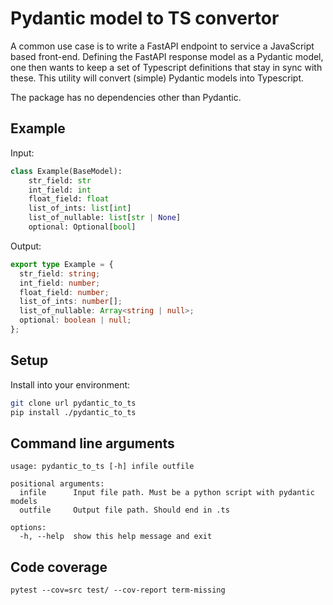 # Pydantic model to TS convertor

A common use case is to write a FastAPI endpoint to service a JavaScript based front-end. Defining the FastAPI response model as a Pydantic model, one then wants to keep a set of Typescript definitions that stay in sync with these. This utility will convert (simple) Pydantic models into Typescript.

The package has no dependencies other than Pydantic.

## Example

Input:

```python
class Example(BaseModel):
    str_field: str
    int_field: int
    float_field: float
    list_of_ints: list[int]
    list_of_nullable: list[str | None]
    optional: Optional[bool]
```

Output:

```ts
export type Example = {
  str_field: string;
  int_field: number;
  float_field: number;
  list_of_ints: number[];
  list_of_nullable: Array<string | null>;
  optional: boolean | null;
};
```

## Setup

Install into your environment:

```bash
git clone url pydantic_to_ts
pip install ./pydantic_to_ts
```

## Command line arguments

```
usage: pydantic_to_ts [-h] infile outfile

positional arguments:
  infile      Input file path. Must be a python script with pydantic models
  outfile     Output file path. Should end in .ts

options:
  -h, --help  show this help message and exit
```

## Code coverage

`pytest --cov=src test/ --cov-report term-missing`

